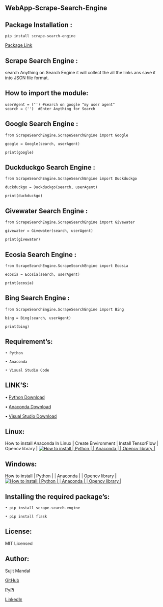 ## WebApp-Scrape-Search-Engine

## Package Installation : 
```
pip install scrape-search-engine
```
[Package Link](https://pypi.org/project/scrape-search-engine/)

## Scrape Search Engine :
search Anything on Search Engine it will collect the all the links ans save it into JSON file format.

## How to import the module:
```
userAgent = ('') #search on google "my user agent"
search = ('')  #Enter Anything for Search
```
## Google Search Engine : 
```
from ScrapeSearchEngine.ScrapeSearchEngine import Google

google = Google(search, userAgent)

print(google)
```
## Duckduckgo Search Engine : 
```
from ScrapeSearchEngine.ScrapeSearchEngine import Duckduckgo

duckduckgo = Duckduckgo(search, userAgent)

print(duckduckgo)
```
## Givewater Search Engine : 
```
from ScrapeSearchEngine.ScrapeSearchEngine import Givewater

givewater = Givewater(search, userAgent)

print(givewater)
```
## Ecosia Search Engine : 
```
from ScrapeSearchEngine.ScrapeSearchEngine import Ecosia

ecosia = Ecosia(search, userAgent)

print(ecosia)
```
## Bing Search Engine : 
```
from ScrapeSearchEngine.ScrapeSearchEngine import Bing

bing = Bing(search, userAgent)

print(bing)
```
## Requirement’s:
```
• Python 

• Anaconda

• Visual Studio Code
```
## LINK’S:
• [Python Download](https://www.python.org/downloads/)

• [Anaconda Download](https://www.anaconda.com/downloads)

• [Visual Studio Download](https://code.visualstudio.com/Download)

## Linux:
 How to install Anaconda In Linux | Create Environment | Install TensorFlow | Opencv library |
 [![How to install | Python | | Anaconda | | Opencv library |](https://yt-embed.herokuapp.com/embed?v=Mfbrxy8gK6A)](https://www.youtube.com/watch?v=Mfbrxy8gK6A "How to install Anaconda In Linux | Create Environment | Install TensorFlow | Opencv library |")

##  Windows:
How to install | Python | | Anaconda | | Opencv library |
 [![How to install | Python | | Anaconda | | Opencv library |](https://yt-embed.herokuapp.com/embed?v=eVV3byQlYvA)](https://www.youtube.com/watch?v=eVV3byQlYvA "How to install | Python | | Anaconda | | Opencv library |")

## Installing the required package’s:
```
• pip install scrape-search-engine

• pip install flask
```
## License:
MIT Licensed

## Author:
Sujit Mandal

[GitHub](https://github.com/sujitmandal)

[PyPi](https://pypi.org/user/sujitmandal/)

[LinkedIn](https://www.linkedin.com/in/sujit-mandal-91215013a/)
